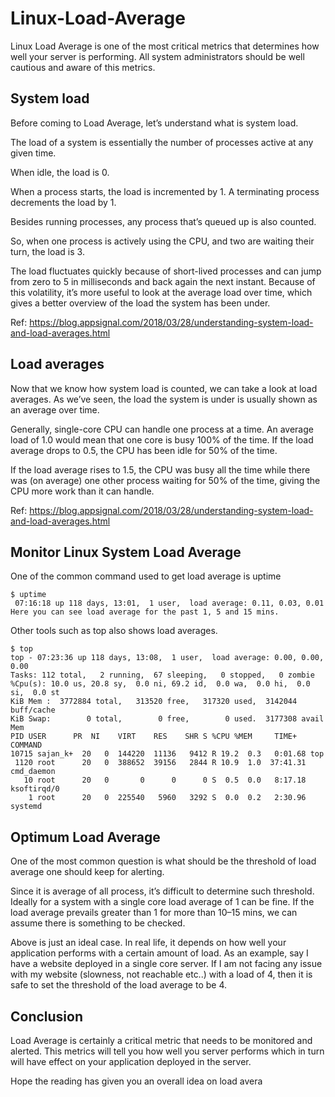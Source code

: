 # Linux-Load-Average

Linux Load Average is one of the most critical metrics that determines how well your server is performing. All system administrators should be well cautious and aware of this metrics.

## System load

Before coming to Load Average, let’s understand what is system load.

The load of a system is essentially the number of processes active at any given time.

When idle, the load is 0.

When a process starts, the load is incremented by 1. A terminating process decrements the load by 1.

Besides running processes, any process that’s queued up is also counted.

So, when one process is actively using the CPU, and two are waiting their turn, the load is 3.

The load fluctuates quickly because of short-lived processes and can jump from zero to 5 in milliseconds and back again the next instant. Because of this volatility, it’s more useful to look at the average load over time, which gives a better overview of the load the system has been under.

Ref: https://blog.appsignal.com/2018/03/28/understanding-system-load-and-load-averages.html

## Load averages

Now that we know how system load is counted, we can take a look at load averages. As we’ve seen, the load the system is under is usually shown as an average over time.

Generally, single-core CPU can handle one process at a time. An average load of 1.0 would mean that one core is busy 100% of the time. If the load average drops to 0.5, the CPU has been idle for 50% of the time.

If the load average rises to 1.5, the CPU was busy all the time while there was (on average) one other process waiting for 50% of the time, giving the CPU more work than it can handle.

Ref: https://blog.appsignal.com/2018/03/28/understanding-system-load-and-load-averages.html

## Monitor Linux System Load Average

One of the common command used to get load average is uptime

```
$ uptime
 07:16:18 up 118 days, 13:01,  1 user,  load average: 0.11, 0.03, 0.01
Here you can see load average for the past 1, 5 and 15 mins.
```

Other tools such as top also shows load averages.

```
$ top
top - 07:23:36 up 118 days, 13:08,  1 user,  load average: 0.00, 0.00, 0.00
Tasks: 112 total,   2 running,  67 sleeping,   0 stopped,   0 zombie
%Cpu(s): 10.0 us, 20.8 sy,  0.0 ni, 69.2 id,  0.0 wa,  0.0 hi,  0.0 si,  0.0 st
KiB Mem :  3772884 total,   313520 free,   317320 used,  3142044 buff/cache
KiB Swap:        0 total,        0 free,        0 used.  3177308 avail Mem
PID USER      PR  NI    VIRT    RES    SHR S %CPU %MEM     TIME+ COMMAND
10715 sajan_k+  20   0  144220  11136   9412 R 19.2  0.3   0:01.68 top
 1120 root      20   0  388652  39156   2844 R 10.9  1.0  37:41.31 cmd_daemon
   10 root      20   0       0      0      0 S  0.5  0.0   8:17.18 ksoftirqd/0
    1 root      20   0  225540   5960   3292 S  0.0  0.2   2:30.96 systemd
```

## Optimum Load Average

One of the most common question is what should be the threshold of load average one should keep for alerting.

Since it is average of all process, it’s difficult to determine such threshold. Ideally for a system with a single core load average of 1 can be fine. If the load average prevails greater than 1 for more than 10–15 mins, we can assume there is something to be checked.

Above is just an ideal case. In real life, it depends on how well your application performs with a certain amount of load. As an example, say I have a website deployed in a single core server. If I am not facing any issue with my website (slowness, not reachable etc..) with a load of 4, then it is safe to set the threshold of the load average to be 4.

## Conclusion

Load Average is certainly a critical metric that needs to be monitored and alerted. This metrics will tell you how well you server performs which in turn will have effect on your application deployed in the server.

Hope the reading has given you an overall idea on load avera

